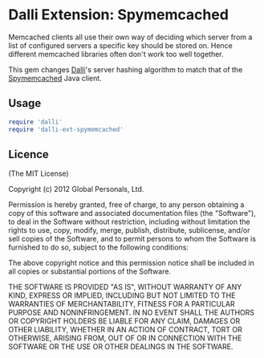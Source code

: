 # Dalli Extension: Spymemcached

Memcached clients all use their own way of deciding which server from a list
of configured servers a specific key should be stored on. Hence different
memcached libraries often don't work too well together.

This gem changes [Dalli][]'s server hashing algorithm to match that of the
[Spymemcached][] Java client.

## Usage

```ruby
require 'dalli'
require 'dalli-ext-spymemcached'
```

[dalli]: https://github.com/mperham/dalli
[spymemcached]: http://code.google.com/p/spymemcached/

## Licence

(The MIT License)

Copyright (c) 2012 Global Personals, Ltd.

Permission is hereby granted, free of charge, to any person obtaining a copy
of this software and associated documentation files (the "Software"), to deal
in the Software without restriction, including without limitation the rights
to use, copy, modify, merge, publish, distribute, sublicense, and/or sell
copies of the Software, and to permit persons to whom the Software is
furnished to do so, subject to the following conditions:

The above copyright notice and this permission notice shall be included in
all copies or substantial portions of the Software.

THE SOFTWARE IS PROVIDED "AS IS", WITHOUT WARRANTY OF ANY KIND, EXPRESS OR
IMPLIED, INCLUDING BUT NOT LIMITED TO THE WARRANTIES OF MERCHANTABILITY,
FITNESS FOR A PARTICULAR PURPOSE AND NONINFRINGEMENT. IN NO EVENT SHALL THE
AUTHORS OR COPYRIGHT HOLDERS BE LIABLE FOR ANY CLAIM, DAMAGES OR OTHER
LIABILITY, WHETHER IN AN ACTION OF CONTRACT, TORT OR OTHERWISE, ARISING FROM,
OUT OF OR IN CONNECTION WITH THE SOFTWARE OR THE USE OR OTHER DEALINGS IN
THE SOFTWARE.